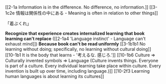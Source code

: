 [[2-1a Information is in the difference. No difference, no information.]]
[[3-1c2e 情報は関係性の中にある - Meaning is often in relation to other things]]

「着ぶくれ」

**Recognize that experience creates internalized learning that book learning can’t replace** ([[2-1a4 'Language instinct' - Language can't exhaust mind]])
	**Because book can't be read uniformly**
		[[3-1b1b1 No learning without doing; specifically, no learning without cultural doing]]
			[[10-1b1 It is the body that learns - '考えるな. 感じろ.']]
				[[10-1b6 Culture ⇒ Culturally invented symbols ⇒ Language (Culture invents things. Everyone is part of a culture. Every individual learning take place within culture. Every invention is built up over time, including language.)]]
					[[10-2f3 Learning human languages is about learning its cultures]]
